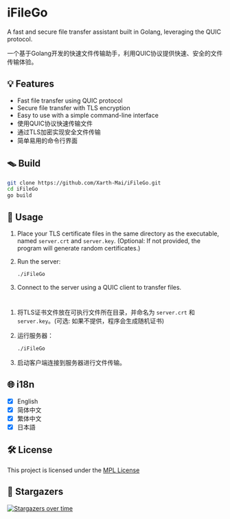 # iFileGo

A fast and secure file transfer assistant built in Golang, leveraging the QUIC protocol.

一个基于Golang开发的快速文件传输助手，利用QUIC协议提供快速、安全的文件传输体验。

## 💡 Features

- Fast file transfer using QUIC protocol
- Secure file transfer with TLS encryption
- Easy to use with a simple command-line interface
- 使用QUIC协议快速传输文件
- 通过TLS加密实现安全文件传输
- 简单易用的命令行界面

## 🪤 Build

```bash
git clone https://github.com/Xarth-Mai/iFileGo.git
cd iFileGo
go build
```

## 📝 Usage

1. Place your TLS certificate files in the same directory as the executable, named `server.crt` and `server.key`. (Optional: If not provided, the program will generate random certificates.)

2. Run the server:

   ```bash
   ./iFileGo
   ```

3. Connect to the server using a QUIC client to transfer files.

#

1. 将TLS证书文件放在可执行文件所在目录，并命名为 `server.crt` 和 `server.key`。(可选: 如果不提供，程序会生成随机证书)

2. 运行服务器：

   ```bash
   ./iFileGo
   ```

3. 启动客户端连接到服务器进行文件传输。

## 🌐 i18n

- [x] English
- [x] 简体中文
- [x] 繁体中文
- [x] 日本語

## 🛠 License

This project is licensed under the [MPL License](https://github.com/Xarth-Mai/iFileGo#MPL-2.0-1-ov-file)

## 🌟 Stargazers

[![Stargazers over time](https://starchart.cc/Xarth-Mai/iFileGo.svg?variant=adaptive)](https://starchart.cc/Xarth-Mai/iFileGo)
